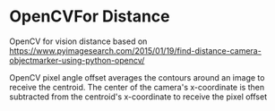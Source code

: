 # OpenCVFor Distance

OpenCV for vision distance based on
https://www.pyimagesearch.com/2015/01/19/find-distance-camera-objectmarker-using-python-opencv/

OpenCV pixel angle offset
averages the contours around an image to receive the centroid. The center of the camera's x-coordinate is then subtracted from the
centroid's x-coordinate to receive the pixel offset

